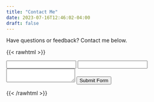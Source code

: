 ```yaml
---
title: "Contact Me"
date: 2023-07-16T12:46:02-04:00
draft: false
---
```


Have questions or feedback? Contact me below. 

{{< rawhtml >}}

<form action="https://api.web3forms.com/submit" method="POST">
​
    <input type="hidden" name="access_key" value="c5c3b45f-87fa-464a-895d-6320433e2e44">
​
    <input type="text" name="name" required>
    <input type="email" name="email" required>
    <textarea name="message" required></textarea>
    <button type="submit">Submit Form</button>
​
</form>
{{< /rawhtml >}}